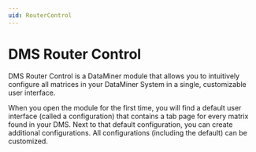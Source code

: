 ```yaml
---
uid: RouterControl
---
```


# DMS Router Control

DMS Router Control is a DataMiner module that allows you to intuitively configure all matrices in your DataMiner System in a single, customizable user interface.

When you open the module for the first time, you will find a default user interface (called a configuration) that contains a tab page for every matrix found in your DMS. Next to that default configuration, you can create additional configurations. All configurations (including the default) can be customized.
